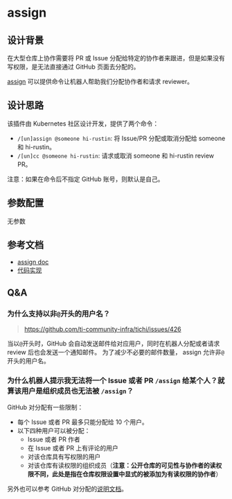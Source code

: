 # assign

## 设计背景

在大型仓库上协作需要将 PR 或 Issue 分配给特定的协作者来跟进，但是如果没有写权限，是无法直接通过 GitHub 页面去分配的。

[assign](https://github.com/kubernetes/test-infra/tree/master/prow/plugins/assign) 可以提供命令让机器人帮助我们分配协作者和请求 reviewer。

## 设计思路

该插件由 Kubernetes 社区设计开发，提供了两个命令：

- `/[un]assign @someone hi-rustin`: 将 Issue/PR 分配或取消分配给 someone 和 hi-rustin。
- `/[un]cc @someone hi-rustin`: 请求或取消 someone 和 hi-rustin review PR。

注意：如果在命令后不指定 GitHub 账号，则默认是自己。

## 参数配置

无参数

## 参考文档

- [assign doc](https://prow.tidb.net/plugins?repo=ti-community-infra%2Ftichi)
- [代码实现](https://github.com/kubernetes/test-infra/tree/master/prow/plugins/assign)

## Q&A

### 为什么支持以非`@`开头的用户名？

> https://github.com/ti-community-infra/tichi/issues/426

当以`@`开头时，GitHub 会自动发送邮件给对应用户，同时在机器人分配或者请求 review 后也会发送一个通知邮件。
为了减少不必要的邮件数量， assign 允许非`@`开头的用户名。

### 为什么机器人提示我无法将一个 Issue 或者 PR `/assign`  给某个人？就算该用户是组织成员也无法被 `/assign`？

GitHub 对分配有一些限制：

- 每个 Issue 或者 PR 最多只能分配给 10 个用户。
- 以下四种用户可以被分配：
    - Issue 或者 PR 作者
    - 在 Issue 或者 PR 上有评论的用户
    - 对该仓库具有写权限的用户
    - 对该仓库有读权限的组织成员（**注意：公开仓库的可见性与协作者的读权限不同，此处是指在仓库权限设置中显式的被添加为有读权限的协作者**）
    
另外也可以参考 GitHub 对分配的[说明文档](https://docs.github.com/cn/issues/tracking-your-work-with-issues/managing-issues/assigning-issues-and-pull-requests-to-other-github-users)。